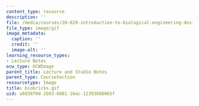```yaml
---
content_type: resource
description: ''
file: /media/courses/20-020-introduction-to-biological-engineering-design-spring-2009/a8d38f0d2b93688116ac12393b08065f_biobricks.gif
file_type: image/gif
image_metadata:
  caption: ''
  credit: ''
  image-alt: ''
learning_resource_types:
- Lecture Notes
ocw_type: OCWImage
parent_title: Lecture and Studio Notes
parent_type: CourseSection
resourcetype: Image
title: biobricks.gif
uid: a8d38f0d-2b93-6881-16ac-12393b08065f
---
```

